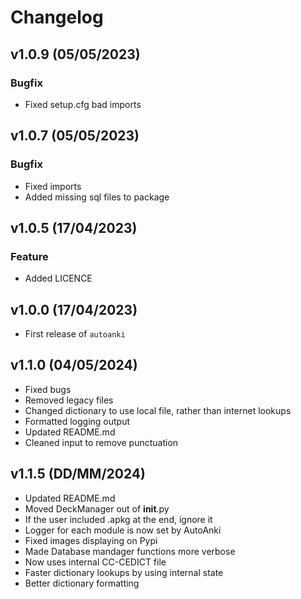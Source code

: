 # Changelog

## v1.0.9 (05/05/2023)

### Bugfix
- Fixed setup.cfg bad imports

## v1.0.7 (05/05/2023)

### Bugfix
- Fixed imports
- Added missing sql files to package

## v1.0.5 (17/04/2023)

### Feature

- Added LICENCE

## v1.0.0 (17/04/2023)

- First release of `autoanki`

## v1.1.0 (04/05/2024)

- Fixed bugs
- Removed legacy files
- Changed dictionary to use local file, rather than internet lookups
- Formatted logging output
- Updated README.md
- Cleaned input to remove punctuation


## v1.1.5 (DD/MM/2024)
- Updated README.md
- Moved DeckManager out of __init__.py
- If the user included .apkg at the end, ignore it
- Logger for each module is now set by AutoAnki
- Fixed images displaying on Pypi
- Made Database mandager functions more verbose
- Now uses internal CC-CEDICT file
- Faster dictionary lookups by using internal state
- Better dictionary formatting
